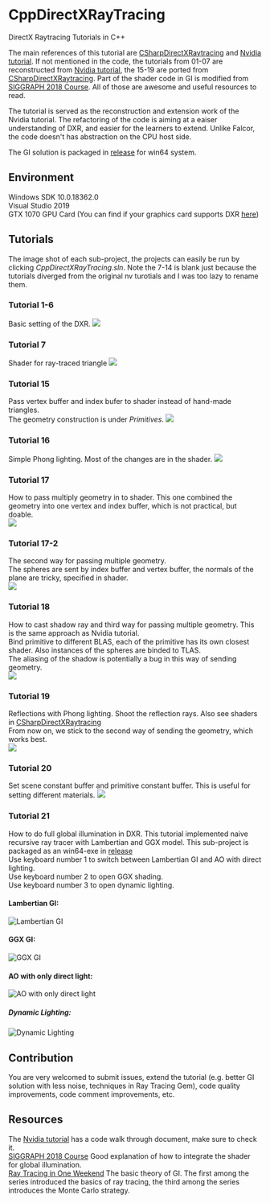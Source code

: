 # CppDirectXRayTracing
DirectX Raytracing Tutorials in C++

The main references of this tutorial are [CSharpDirectXRaytracing](https://github.com/Jorgemagic/CSharpDirectXRaytracing) and [Nvidia tutorial](https://github.com/NVIDIAGameWorks/DxrTutorials). If not mentioned in the code, the tutorials from 01-07 are reconstructed from [Nvidia tutorial](https://github.com/NVIDIAGameWorks/DxrTutorials), the 15-19 are ported from [CSharpDirectXRaytracing](https://github.com/Jorgemagic/CSharpDirectXRaytracing). Part of the shader code in GI is modified from [SIGGRAPH 2018 Course](http://intro-to-dxr.cwyman.org/). All of those are awesome and useful resources to read. 
 
The tutorial is served as the reconstruction and extension work of the Nvidia tutorial. The refactoring of the code is aiming at a eaiser understanding of DXR, and easier for the learners to extend. Unlike Falcor, the code doesn't has abstraction on the CPU host side.  

The GI solution is packaged in [release](https://github.com/qingqhua/CppDirectXRayTracing/releases) for win64 system.

## Environment 
Windows SDK 10.0.18362.0  
Visual Studio 2019  
GTX 1070 GPU Card (You can find if your graphics card supports DXR [here](https://linuxhint.com/nvidia-cards-support-ray-tracing/))  

## Tutorials
The image shot of each sub-project, the projects can easily be run by clicking *CppDirectXRayTracing.sln*. Note the 7-14 is blank just because the tutorials diverged from the original nv turotials and I was too lazy to rename them.

### Tutorial 1-6
Basic setting of the DXR.
![](https://github.com/qingqhua/CppDirectXRayTracing/blob/main/images/tutorial6.PNG?raw=true)

### Tutorial 7
Shader for ray-traced triangle
![](https://github.com/qingqhua/CppDirectXRayTracing/blob/main/images/tutorial7.PNG?raw=true)

### Tutorial 15
Pass vertex buffer and index bufer to shader instead of hand-made triangles.  
The geometry construction is under *Primitives*.
![](https://github.com/qingqhua/CppDirectXRayTracing/blob/main/images/tutorial15.PNG?raw=true)

### Tutorial 16
Simple Phong lighting. Most of the changes are in the shader.
![](https://github.com/qingqhua/CppDirectXRayTracing/blob/main/images/tutorial16.PNG?raw=true)

### Tutorial 17
How to pass multiply geometry in to shader. This one combined the geometry into one vertex and index buffer, which is not practical, but doable.  
![](https://github.com/qingqhua/CppDirectXRayTracing/blob/main/images/tutorial17.PNG?raw=true)  

### Tutorial 17-2
The second way for passing multiple geometry.  
The spheres are sent by index buffer and vertex buffer, the normals of the plane are tricky, specified in shader.   
![](https://github.com/qingqhua/CppDirectXRayTracing/blob/main/images/tutorial17-2.PNG?raw=true)

### Tutorial 18
How to cast shadow ray and third way for passing multiple geometry. This is the same approach as Nvidia tutorial.  
Bind primitive to different BLAS, each of the primitive has its own closest shader. Also instances of the spheres are binded to TLAS.  
The aliasing of the shadow is potentially a bug in this way of sending geometry.  
![](https://github.com/qingqhua/CppDirectXRayTracing/blob/main/images/tutorial18.PNG?raw=true)

### Tutorial 19
Reflections with Phong lighting. Shoot the reflection rays. Also see shaders in [CSharpDirectXRaytracing](https://github.com/Jorgemagic/CSharpDirectXRaytracing/tree/master/18-Reflection/Data)  
From now on, we stick to the second way of sending the geometry, which works best.  
![](https://github.com/qingqhua/CppDirectXRayTracing/blob/main/images/tutorial19.PNG?raw=true)

### Tutorial 20
Set scene constant buffer and primitive constant buffer. This is useful for setting different materials.
![](https://github.com/qingqhua/CppDirectXRayTracing/blob/main/images/tutorial20.PNG?raw=true)

### Tutorial 21
How to do full global illumination in DXR. This tutorial implemented naive recursive ray tracer with Lambertian and GGX model. This sub-project is packaged as an win64-exe in [release](https://github.com/qingqhua/CppDirectXRayTracing/releases)   
Use keyboard number 1 to switch between Lambertian GI and AO with direct lighting.  
Use keyboard number 2 to open GGX shading.  
Use keyboard number 3 to open dynamic lighting.  
#### Lambertian GI:
![Lambertian GI](https://github.com/qingqhua/CppDirectXRayTracing/blob/main/images/tutorial21-lambdertian.PNG?raw=true)  
#### GGX GI:
![GGX GI](https://github.com/qingqhua/CppDirectXRayTracing/blob/main/images/tutorial21-ggx.PNG?raw=true)

#### AO with only direct light:
![AO with only direct light](https://github.com/qingqhua/CppDirectXRayTracing/blob/main/images/tutorial21-ao.PNG)

##### Dynamic Lighting:
![Dynamic Lighting](https://github.com/qingqhua/CppDirectXRayTracing/blob/main/images/tutorial21-dynamiclight.PNG?raw=true)

## Contribution
You are very welcomed to submit issues, extend the tutorial (e.g. better GI solution with less noise, techniques in Ray Tracing Gem), code quality improvements, code comment improvements, etc.

## Resources
The [Nvidia tutorial](https://github.com/NVIDIAGameWorks/DxrTutorials) has a code walk through document, make sure to check it.  
[SIGGRAPH 2018 Course](http://intro-to-dxr.cwyman.org/) Good explanation of how to integrate the shader for global illumination.  
[Ray Tracing in One Weekend](https://raytracing.github.io/) The basic theory of GI. The first among the series introduced the basics of ray tracing, the third among the series introduces the Monte Carlo strategy.
